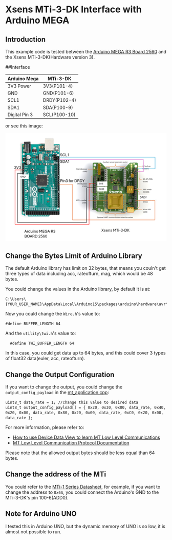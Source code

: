 # Xsens MTi-3-DK Interface with Arduino MEGA

## Introduction

This example code is tested between the [Arduino MEGA R3 Board 2560](https://docs.arduino.cc/hardware/mega-2560/) and the Xsens MTi-3-DK(Hardware version 3).

##Interface

| Arduino Mega  | MTi-3-DK     |
| ------------- | ------------ |
| 3V3 Power     | 3V3(P101-4)  |
| GND           | GND(P101-6)  |
| SCL1          | DRDY(P102-4) |
| SDA1          | SDA(P100-9)  |
| Digital Pin 3 | SCL(P100-10) |

or see this image:

![Alt text](Arduino_Mega_MTi-3_Interface.png)

## Change the Bytes Limit of Arduino Library

The default Arduino library has limit on 32 bytes, that means you couln't get three types of data including acc, rateofturn, mag, which would be 48 bytes.

You could change the values in the Arduino library, by default it is at:
```
C:\Users\{YOUR_USER_NAME}\AppData\Local\Arduino15\packages\arduino\hardware\avr\1.8.6\libraries\Wire\src
```
Now you could change the `Wire.h`'s value to:
```
#define BUFFER_LENGTH 64
```
And the `utility\twi.h`'s value to:
```
  #define TWI_BUFFER_LENGTH 64
```
In this case, you could get data up to 64 bytes, and this could cover 3 types of float32 data(euler, acc, rateofturn).

## Change the Output Configuration
If you want to change the output, you could change the `output_config_payload` in the [mt_application.cpp](mt_application.cpp):
```
uint8_t data_rate = 1; //change this value to desired data
uint8_t output_config_payload[] = { 0x20, 0x30, 0x00, data_rate, 0x40, 0x20, 0x00, data_rate, 0x80, 0x20, 0x00, data_rate, 0xC0, 0x20, 0x00, data_rate };
```
For more information, please refer to:
- [How to use Device Data View to learn MT Low Level Communications](https://base.movella.com/s/article/article/How-to-use-Device-Data-View-to-learn-MT-Low-Level-Communications)
- [MT Low Level Communication Protocol Documentation](https://mtidocs.movella.com/mt-low-level-communication-protocol-documentation)

Please note that the allowed output bytes should be less equal than 64 bytes.

## Change the address of the MTi
You could refer to the [MTi-1 Series Datasheet](https://mtidocs.movella.com/functional-description$i2c), for example, if you want to change the address to `0x6A`, you could connect the Arduino's GND to the MTi-3-DK's pin 100-6(ADD0).

## Note for Arduino UNO
I tested this in Arduino UNO, but the dynamic memory of UNO is so low, it is almost not possible to run.